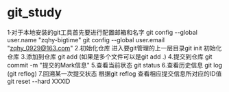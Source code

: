 # git_study
1·对于本地安装的git工具首先要进行配置邮箱和名字
git config --global user.name  "zqhy-bigtime"
git config --global user.email "zqhy_0929@163.com"
2.初始化仓库
  进入要git管理的上一层目录git init 初始化仓库
3.添加到仓库
  git add (如果是多个文件可以是git add .)
4.提交到仓库
  git commit -m "提交的Mark信息"
5.查看当前状态
 git status
6.查看历史信息
 git log (git reflog)
7.回溯某一次提交状态
  根据git reflog 查看相应提交信息所对应的ID值
  git reset --hard XXXID
